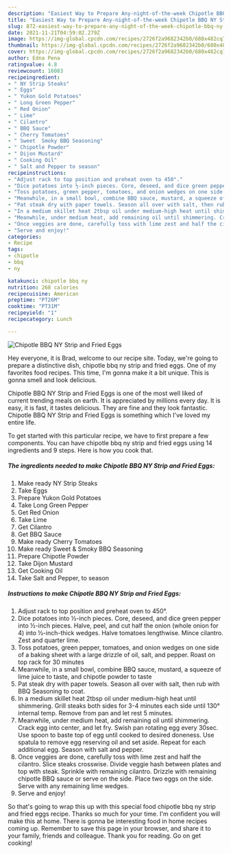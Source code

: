```yaml
---
description: "Easiest Way to Prepare Any-night-of-the-week Chipotle BBQ NY Strip and Fried Eggs"
title: "Easiest Way to Prepare Any-night-of-the-week Chipotle BBQ NY Strip and Fried Eggs"
slug: 872-easiest-way-to-prepare-any-night-of-the-week-chipotle-bbq-ny-strip-and-fried-eggs
date: 2021-11-21T04:59:02.279Z
image: https://img-global.cpcdn.com/recipes/2726f2a9682342b0/680x482cq70/chipotle-bbq-ny-strip-and-fried-eggs-recipe-main-photo.jpg
thumbnail: https://img-global.cpcdn.com/recipes/2726f2a9682342b0/680x482cq70/chipotle-bbq-ny-strip-and-fried-eggs-recipe-main-photo.jpg
cover: https://img-global.cpcdn.com/recipes/2726f2a9682342b0/680x482cq70/chipotle-bbq-ny-strip-and-fried-eggs-recipe-main-photo.jpg
author: Edna Pena
ratingvalue: 4.8
reviewcount: 16083
recipeingredient:
- " NY Strip Steaks"
- " Eggs"
- " Yukon Gold Potatoes"
- " Long Green Pepper"
- " Red Onion"
- " Lime"
- " Cilantro"
- " BBQ Sauce"
- " Cherry Tomatoes"
- " Sweet  Smoky BBQ Seasoning"
- " Chipotle Powder"
- " Dijon Mustard"
- " Cooking Oil"
- " Salt and Pepper to season"
recipeinstructions:
- "Adjust rack to top position and preheat oven to 450°."
- "Dice potatoes into ½-inch pieces. Core, deseed, and dice green pepper into ½-inch pieces. Halve, peel, and cut half the onion (whole onion for 4) into ½-inch-thick wedges. Halve tomatoes lengthwise. Mince cilantro. Zest and quarter lime."
- "Toss potatoes, green pepper, tomatoes, and onion wedges on one side of a baking sheet with a large drizzle of oil, salt, and pepper. Roast on top rack for 30 minutes"
- "Meanwhile, in a small bowl, combine BBQ sauce, mustard, a squeeze of lime juice to taste, and chipotle powder to taste"
- "Pat steak dry with paper towels. Season all over with salt, then rub with BBQ Seasoning to coat."
- "In a medium skillet heat 2tbsp oil under medium-high heat until shimmering. Grill steaks both sides for 3-4 minutes each side until 130° internal temp. Remove from pan and let rest 5 minutes."
- "Meanwhile, under medium heat, add remaining oil until shimmering. Crack egg into center, and let fry. Swish pan rotating egg every 30sec. Use spoon to baste top of egg until cooked to desired doneness. Use spatula to remove egg reserving oil and set aside. Repeat for each additional egg. Season with salt and pepper."
- "Once veggies are done, carefully toss with lime zest and half the cilantro. Slice steaks crosswise. Divide veggie hash between plates and top with steak. Sprinkle with remaining cilantro. Drizzle with remaining chipotle BBQ sauce or serve on the side. Place two eggs on the side. Serve with any remaining lime wedges."
- "Serve and enjoy!"
categories:
- Recipe
tags:
- chipotle
- bbq
- ny

katakunci: chipotle bbq ny 
nutrition: 268 calories
recipecuisine: American
preptime: "PT26M"
cooktime: "PT31M"
recipeyield: "1"
recipecategory: Lunch

---
```



![Chipotle BBQ NY Strip and Fried Eggs](https://img-global.cpcdn.com/recipes/2726f2a9682342b0/680x482cq70/chipotle-bbq-ny-strip-and-fried-eggs-recipe-main-photo.jpg)

Hey everyone, it is Brad, welcome to our recipe site. Today, we're going to prepare a distinctive dish, chipotle bbq ny strip and fried eggs. One of my favorites food recipes. This time, I'm gonna make it a bit unique. This is gonna smell and look delicious.



Chipotle BBQ NY Strip and Fried Eggs is one of the most well liked of current trending meals on earth. It is appreciated by millions every day. It is easy, it is fast, it tastes delicious. They are fine and they look fantastic. Chipotle BBQ NY Strip and Fried Eggs is something which I've loved my entire life.


To get started with this particular recipe, we have to first prepare a few components. You can have chipotle bbq ny strip and fried eggs using 14 ingredients and 9 steps. Here is how you cook that.

<!--inarticleads1-->

##### The ingredients needed to make Chipotle BBQ NY Strip and Fried Eggs:

1. Make ready  NY Strip Steaks
1. Take  Eggs
1. Prepare  Yukon Gold Potatoes
1. Take  Long Green Pepper
1. Get  Red Onion
1. Take  Lime
1. Get  Cilantro
1. Get  BBQ Sauce
1. Make ready  Cherry Tomatoes
1. Make ready  Sweet &amp; Smoky BBQ Seasoning
1. Prepare  Chipotle Powder
1. Take  Dijon Mustard
1. Get  Cooking Oil
1. Take  Salt and Pepper, to season




<!--inarticleads2-->

##### Instructions to make Chipotle BBQ NY Strip and Fried Eggs:

1. Adjust rack to top position and preheat oven to 450°.
1. Dice potatoes into ½-inch pieces. Core, deseed, and dice green pepper into ½-inch pieces. Halve, peel, and cut half the onion (whole onion for 4) into ½-inch-thick wedges. Halve tomatoes lengthwise. Mince cilantro. Zest and quarter lime.
1. Toss potatoes, green pepper, tomatoes, and onion wedges on one side of a baking sheet with a large drizzle of oil, salt, and pepper. Roast on top rack for 30 minutes
1. Meanwhile, in a small bowl, combine BBQ sauce, mustard, a squeeze of lime juice to taste, and chipotle powder to taste
1. Pat steak dry with paper towels. Season all over with salt, then rub with BBQ Seasoning to coat.
1. In a medium skillet heat 2tbsp oil under medium-high heat until shimmering. Grill steaks both sides for 3-4 minutes each side until 130° internal temp. Remove from pan and let rest 5 minutes.
1. Meanwhile, under medium heat, add remaining oil until shimmering. Crack egg into center, and let fry. Swish pan rotating egg every 30sec. Use spoon to baste top of egg until cooked to desired doneness. Use spatula to remove egg reserving oil and set aside. Repeat for each additional egg. Season with salt and pepper.
1. Once veggies are done, carefully toss with lime zest and half the cilantro. Slice steaks crosswise. Divide veggie hash between plates and top with steak. Sprinkle with remaining cilantro. Drizzle with remaining chipotle BBQ sauce or serve on the side. Place two eggs on the side. Serve with any remaining lime wedges.
1. Serve and enjoy!




So that's going to wrap this up with this special food chipotle bbq ny strip and fried eggs recipe. Thanks so much for your time. I'm confident you will make this at home. There is gonna be interesting food in home recipes coming up. Remember to save this page in your browser, and share it to your family, friends and colleague. Thank you for reading. Go on get cooking!
